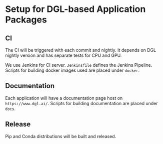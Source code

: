 # Setup for DGL-based Application Packages

## CI

The CI will be triggered with each commit and nightly. It depends on DGL nightly version 
and has separate tests for CPU and GPU.

We use Jenkins for CI server. `Jenkinsfile` defines the Jenkins Pipeline. Scripts for building 
docker images used are placed under `docker`.

## Documentation

Each application will have a documentation page host on `https://www.dgl.ai/`. Scripts for building 
documentation are placed under `docs`.

## Release

Pip and Conda distributions will be built and released.
